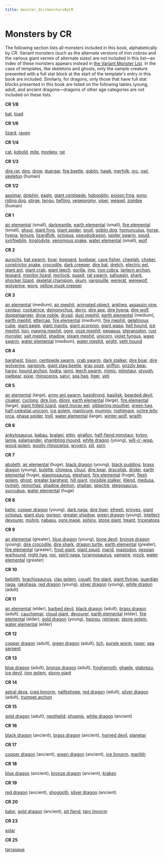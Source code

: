 ```yaml
---
title: monster_dir/monstersByCR
---
```

# Monsters by CR

The following section lists all monsters included in this book, alphabetically by CR. Variant monsters (such as the alternate versions of iron cobras and the various giant vermin of alternate sizes) are not included in this list—an index of these monsters appears instead in [the Variant Monster List](variantMonsterIndex). In the case of templates, like skeletons and ghosts, only the sample creature presented with a full stat block at the start of the template's entry in this book are included. Similarly, for dragons, only those that have full stat blocks presented in this book are listed on the following tables (young, adult, and ancient dragons—dragons of other age categories are not included on these lists.

**CR 1/8**

[bat](familiar#_bat), [toad](familiar#_toad)

**CR 1/6**

[lizard](familiar#_lizard), [raven](familiar#_raven)

**CR 1/4**

[cat](familiar#_cat), [kobold](kobold#_kobold), [mite](mite#_mite), [monkey](familiar#_monkey), [rat](familiar#_rat)

**CR 1/3**

[dire rat](rat#_rat-dire), [dog](dog#_dog), [drow](drow#_drow), [duergar](duergar#_duergar), [fire beetle](beetle#_beetle-fire), [goblin](goblin#_goblin), [hawk](familiar#_hawk), [merfolk](merfolk#_merfolk), [orc](orc#_orc), [owl](familiar#_owl), [skeleton](skeleton#_skeleton) (human)

**CR 1/2**

[aasimar](aasimar#_aasimar), [dolphin](dolphin#_dolphin), [eagle](eagle#_eagle), [giant centipede](centipede#_centipede-giant), [hobgoblin](hobgoblin#_hobgoblin), [poison frog](frog#_frog-poison), [pony](horse#_horse-pony), [riding dog](dog#_dog-riding), [stirge](stirge#_stirge), [tengu](tengu#_tengu), [tiefling](tiefling#_tiefling), [vegepygmy](vegepygmy#_vegepygmy), [viper](familiar#_viper), [weasel](familiar#_weasel), [zombie](zombie#_zombie) (human)

**CR 1**

[air elemental](elemental#_elemental-air) (small), [darkmantle](darkmantle#_darkmantle), [earth elemental](elemental#_elemental-earth) (small), [fire elemental](elemental#_elemental-fire) (small), [ghoul](ghoul#_ghoul), [giant frog](frog#_frog-giant), [giant spider](spider#_spider-giant), [gnoll](gnoll#_gnoll), [goblin dog](goblinDog#_goblin-dog), [homunculus](homunculus#_homunculus), [horse](horse#_horse), [hyena](hyena#_hyena), [lemure](devil#_devil-lemure), [lizardfolk](lizardfolk#_lizardfolk), [octopus](octopus#_octopus), [pseudodragon](pseudodragon#_pseudodragon), [spider swarm](spider#_spider-swarm), [squid](squid#_squid), [svirfneblin](svirfneblin#_svirfneblin), [troglodyte](troglodyte#_troglodyte), [venomous snake](snake#_snake-venomous), [water elemental](elemental#_elemental-water) (small), [wolf](wolf#_wolf)

**CR 2**

[aurochs](herdAnimal#_herd-animal-aurochs), [bat swarm](bat#_bat-swarm), [boar](boar#_boar), [boggard](boggard#_boggard), [bugbear](bugbear#_bugbear), [cave fisher](caveFisher#_cave-fisher), [cheetah](cat#_cat-cheetah), [choker](choker#_choker), [constrictor snake](snake#_snake-constrictor), [crocodile](crocodile#_crocodile), [dark creeper](darkCreeper#_dark-creeper), [dire bat](bat#_bat-dire), [dretch](demon#_demon-dretch), [electric eel](eel#_eel-electric), [giant ant](ant#_ant-giant), [giant crab](crab#_crab-giant), [giant leech](leech#_leech-giant), [gorilla](ape#_ape-gorilla), [imp](devil#_devil-imp), [iron cobra](ironCobra#_iron-cobra), [lantern archon](archon#_archon-lantern), [leopard](cat#_cat-leopard), [monitor lizard](lizard#_lizard-monitor), [morlock](morlock#_morlock), [quasit](demon#_demon-quasit), [rat swarm](rat#_rat-swarm), [sahuagin](sahuagin#_sahuagin), [shark](shark#_shark), [shocker lizard](shockerLizard#_shocker-lizard), [skeletal champion](skeletalChampion#_skeletal-champion), [skum](skum#_skum), [vargouille](vargouille#_vargouille), [wererat](lycanthrope#_lycanthrope-wererat), [werewolf](lycanthrope#_lycanthrope-werewolf), [wolverine](wolverine#_wolverine), [worg](worg#_worg), [yellow musk creeper](yellowMuskCreeper#_yellow-musk-creeper)

**CR 3**

[air elemental](elemental#_elemental-air) (medium), [air mephit](mephit#_mephit), [animated object](animatedObject#_animated-object), [ankheg](ankheg#_ankheg), [assassin vine](assassinVine#_assassin-vine), [centaur](centaur#_centaur), [cockatrice](cockatrice#_cockatrice), [deinonychus](dinosaur#_dinosaur-deinonychus), [derro](derro#_derro), [dire ape](ape#_ape-dire), [dire hyena](hyena#_hyena-dire), [dire wolf](wolf#_wolf-dire), [doppelganger](doppelganger#_doppelganger), [drow noble](drow#_drowNoble), [dryad](dryad#_dryad), [dust mephit](mephit#_mephit), [earth elemental](elemental#_elemental-earth) (medium), [earth mephit](mephit#_mephit), [ettercap](ettercap#_ettercap), [fire elemental](elemental#_elemental-fire) (medium), [fire mephit](mephit#_mephit), [gelatinous cube](gelatinousCube#_gelatinous-cube), [giant eagle](eagle#_eagle-giant), [giant mantis](mantis#_mantis-giant), [giant scorpion](scorpion#_scorpion-giant), [giant wasp](wasp#_wasp-giant), [hell hound](hellHound#_hell-hound), [ice mephit](mephit#_mephit), [lion](lion#_lion), [magma mephit](mephit#_mephit), [ogre](ogre#_ogre), [ooze mephit](mephit#_mephit), [pegasus](pegasus#_pegasus), [pteranodon](dinosaur#_dinosaur-pteranodon), [rust monster](rustMonster#_rust-monster), [salt mephit](mephit#_mephit), [shadow](shadow#_shadow), [steam mephit](mephit#_mephit), [unicorn](unicorn#_unicorn), [violet fungus](violetFungus#_violet-fungus), [wasp swarm](wasp#_wasp-swarm), [water elemental](elemental#_elemental-water) (medium), [water mephit](mephit#_mephit), [wight](wight#_wight), [yeth hound](yethHound#_yeth-hound)

**CR 4**

[barghest](barghest#_barghest), [bison](herdAnimal#_herd-animal-bison), [centipede swarm](centipede#_centipede-swarm), [crab swarm](crab#_crab-swarm), [dark stalker](darkStalker#_dark-stalker), [dire boar](boar#_boar-dire), [dire wolverine](wolverine#_wolverine-dire), [gargoyle](gargoyle#_gargoyle), [giant stag beetle](beetle#_beetle-giant), [gray ooze](grayOoze#_gray-ooze), [griffon](griffon#_griffon), [grizzly bear](bear#_bear-grizzly), [harpy](harpy#_harpy), [hound archon](archon#_archon-hound), [hydra](hydra#_hydra), [janni](genie#_genie-janni), [leech swarm](leech#_leech-swarm), [mimic](mimic#_mimic), [minotaur](minotaur#_minotaur), [otyugh](otyugh#_otyugh), [owlbear](owlbear#_owlbear), [pixie](pixie#_pixie), [rhinoceros](rhinoceros#_rhinoceros), [satyr](satyr#_satyr), [sea hag](seaHag#_sea-hag), [tiger](tiger#_tiger), [yeti](yeti#_yeti)

**CR 5**

[air elemental](elemental#_elemental-air) (large), [army ant swarm](ant#_army-ant-swarm), [basidirond](basidirond#_basidirond), [basilisk](basilisk#_basilisk), [bearded devil](devil#_devil-bearded), [cloaker](cloaker#_cloaker), [cyclops](cyclops#_cyclops), [dire lion](lion#_lion-dire), [djinni](genie#_genie-djinni), [earth elemental](elemental#_elemental-earth) (large), [fire elemental](elemental#_elemental-fire) (large), [giant frilled lizard](lizard#_lizard-giant-frilled), [giant moray eel](eel#_eel-giant-moray), [gibbering mouther](gibberingMouther#_gibbering-mouther), [green hag](greenHag#_green-hag), [half-celestial unicorn](halfCelestial#_half-celestial), [ice golem](golem#_golem-ice), [manticore](manticore#_manticore), [mummy](mummy#_mummy), [nightmare](nightmare#_nightmare), [ochre jelly](ochreJelly#_ochre-jelly), [orca](dolphin#_dolphin-orca), [phase spider](phaseSpider#_phase-spider), [troll](troll#_troll), [water elemental](elemental#_elemental-water) (large), [winter wolf](worg#_worg-winter-wolf), [wraith](wraith#_wraith)

**CR 6**

[ankylosaurus](dinosaur#_dinosaur-ankylosaurus), [babau](demon#_demon-babau), [bralani](azata#_azata-bralani), [ettin](ettin#_ettin), [girallon](girallon#_girallon), [half-fiend minotaur](halfFiend#_half-fiend), [kyton](kyton#_kyton), [lamia](lamia#_lamia), [salamander](salamander#_salamander), [shambling mound](shamblingMound#_shambling-mound), [white dragon](dragon#_chromatic-dragon-white) (young), [will-o'-wisp](willOWisp#_will-o-wisp), [wood golem](golem#_golem-wood), [woolly rhinoceros](rhinoceros#_rhinoceros-woolly), [wyvern](wyvern#_wyvern), [xill](xill#_xill), [xorn](xorn#_xorn)

**CR 7**

[aboleth](aboleth#_aboleth), [air elemental](elemental#_elemental-air) (huge), [black dragon](dragon#_chromatic-dragon-black) (young), [black pudding](blackPudding#_black-pudding), [brass dragon](dragon#_metallic-dragon-brass) (young), [bulette](bulette#_bulette), [chimera](chimera#_chimera), [chuul](chuul#_chuul), [dire bear](bear#_bear-dire), [dracolisk](halfDragon#_half-dragon), [drider](drider#_drider), [earth elemental](elemental#_elemental-earth) (huge), [elasmosaurus](dinosaur#_dinosaur-elasmosaurus), [elephant](elephant#_elephant), [fire elemental](elemental#_elemental-fire) (huge), [flesh golem](golem#_golem-flesh), [ghost](ghost#_ghost), [greater barghest](barghest#_greater-barghest), [hill giant](giant#_giant-hill), [invisible stalker](invisibleStalker#_invisible-stalker), [lillend](azata#_azata-lillend), [medusa](medusa#_medusa), [nymph](nymph#_nymph), [remorhaz](remorhaz#_remorhaz), [shadow demon](demon#_demon-shadow), [shaitan](genie#_genie-shaitan), [spectre](spectre#_spectre), [stegosaurus](dinosaur#_dinosaur-stegosaurus), [succubus](demon#_demon-succubus), [water elemental](elemental#_elemental-water) (huge)

**CR 8**

[behir](behir#_behir), [copper dragon](dragon#_metallic-dragon-copper) (young), [dark naga](naga#_naga-dark), [dire tiger](tiger#_tiger-dire), [efreeti](genie#_genie-efreeti), [erinyes](devil#_devil-erinyes), [giant octopus](octopus#_octopus-giant), [giant slug](slug#_slug-giant), [gorgon](gorgon#_gorgon), [greater shadow](shadow#_shadow-greater), [green dragon](dragon#_chromatic-dragon-green) (young), [intellect devourer](intellectDevourer#_intellect-devourer), [mohrg](mohrg#_mohrg), [nabasu](demon#_demon-nabasu), [ogre mage](oni#_oni-ogre-mage), [sphinx](sphinx#_sphinx), [stone giant](giant#_giant-stone), [treant](treant#_treant), [triceratops](dinosaur#_dinosaur-triceratops)

**CR 9**

[air elemental](elemental#_elemental-air) (greater), [blue dragon](dragon#_chromatic-dragon-blue) (young), [bone devil](devil#_devil-bone), [bronze dragon](dragon#_metallic-dragon-bronze) (young), [dire crocodile](crocodile#_crocodile-dire), [dire shark](shark#_shark-dire), [dragon turtle](dragonTurtle#_dragon-turtle), [earth elemental](elemental#_elemental-earth) (greater), [fire elemental](elemental#_elemental-fire) (greater), [frost giant](giant#_giant-frost), [giant squid](squid#_squid-giant), [marid](genie#_genie-marid), [mastodon](elephant#_elephant-mastodon), [nessian warhound](hellHound#_hell-hound-nessian), [night hag](nightHag#_night-hag), [roc](roc#_roc), [spirit naga](naga#_naga-spirit), [tyrannosaurus](dinosaur#_dinosaur-tyrannosaurus), [vampire](vampire#_vampire), [vrock](demon#_demon-vrock), [water elemental](elemental#_elemental-water) (greater)

**CR 10**

[bebilith](bebilith#_bebilith), [brachiosaurus](dinosaur#_dinosaur-brachiosaurus), [clay golem](golem#_golem-clay), [couatl](couatl#_couatl), [fire giant](giant#_giant-fire), [giant flytrap](flytrap#_flytrap-giant), [guardian naga](naga#_naga-guardian), [rakshasa](rakshasa#_rakshasa), [red dragon](dragon#_chromatic-dragon-red) (young), [silver dragon](dragon#_metallic-dragon-silver) (young), [white dragon](dragon#_chromatic-dragon-white) (adult)

**CR 11**

[air elemental](elemental#_elemental-air) (elder), [barbed devil](devil#_devil-barbed), [black dragon](dragon#_chromatic-dragon-black) (adult), [brass dragon](dragon#_metallic-dragon-brass) (adult), [cauchemar](nightmare#_nightmare-cauchemar), [cloud giant](giant#_giant-cloud), [devourer](devourer#_devourer), [earth elemental](elemental#_elemental-earth) (elder), [fire elemental](elemental#_elemental-fire) (elder), [gold dragon](dragon#_metallic-dragon-gold) (young), [hezrou](demon#_demon-hezrou), [retriever](retriever#_retriever), [stone golem](golem#_golem-stone), [water elemental](elemental#_elemental-water) (elder)

**CR 12**

[copper dragon](dragon#_metallic-dragon-copper) (adult), [green dragon](dragon#_chromatic-dragon-green) (adult), [lich](lich#_lich), [purple worm](purpleWorm#_purple-worm), [roper](roper#_roper), [sea serpent](seaSerpent#_sea-serpent)

**CR 13**

[blue dragon](dragon#_chromatic-dragon-blue) (adult), [bronze dragon](dragon#_metallic-dragon-bronze) (adult), [froghemoth](froghemoth#_froghemoth), [ghaele](azata#_azata-ghaele), [glabrezu](demon#_demon-glabrezu), [ice devil](devil#_devil-ice), [iron golem](golem#_golem-iron), [storm giant](giant#_giant-storm)

**CR 14**

[astral deva](angel#_angel-astral-deva), [crag linnorm](linnorm#_linnorm-crag), [nalfeshnee](demon#_demon-nalfeshnee), [red dragon](dragon#_chromatic-dragon-red) (adult), [silver dragon](dragon#_metallic-dragon-silver) (adult), [trumpet archon](archon#_archon-trumpet)

**CR 15**

[gold dragon](dragon#_metallic-dragon-gold) (adult), [neothelid](neothelid#_neothelid), [phoenix](phoenix#_phoenix), [white dragon](dragon#_chromatic-dragon-white) (ancient)

**CR 16**

[black dragon](dragon#_chromatic-dragon-black) (ancient), [brass dragon](dragon#_metallic-dragon-brass) (ancient), [horned devil](devil#_devil-horned), [planetar](angel#_angel-planetar)

**CR 17**

[copper dragon](dragon#_metallic-dragon-copper) (ancient), [green dragon](dragon#_chromatic-dragon-green) (ancient), [ice linnorm](linnorm#_linnorm-ice), [marilith](demon#_demon-marilith)

**CR 18**

[blue dragon](dragon#_chromatic-dragon-blue) (ancient), [bronze dragon](dragon#_metallic-dragon-bronze) (ancient), [kraken](kraken#_kraken)

**CR 19**

[red dragon](dragon#_chromatic-dragon-red) (ancient), [shoggoth](shoggoth#_shoggoth), [silver dragon](dragon#_metallic-dragon-silver) (ancient)

**CR 20**

[balor](demon#_demon-balor), [gold dragon](dragon#_metallic-dragon-gold) (ancient), [pit fiend](devil#_devil-pit-fiend), [tarn linnorm](linnorm#_linnorm-tarn)

**CR 23**

[solar](angel#_angel-solar)

**CR 25**

[tarrasque](tarrasque#_tarrasque)

